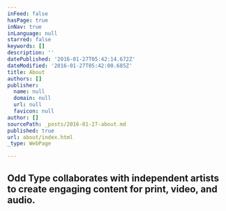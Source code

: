 ```yaml
---
inFeed: false
hasPage: true
inNav: true
inLanguage: null
starred: false
keywords: []
description: ''
datePublished: '2016-01-27T05:42:14.672Z'
dateModified: '2016-01-27T05:42:00.685Z'
title: About
authors: []
publisher:
  name: null
  domain: null
  url: null
  favicon: null
author: []
sourcePath: _posts/2016-01-27-about.md
published: true
url: about/index.html
_type: WebPage

---
```

## Odd Type collaborates with independent artists to create engaging content for print, video, and audio.